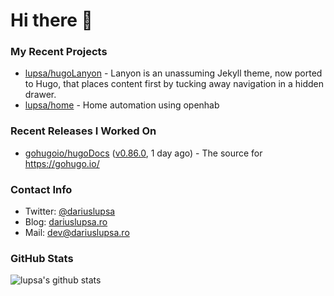 # Hi there 👋

### My Recent Projects

- [lupsa/hugoLanyon](https://github.com/lupsa/hugoLanyon) - Lanyon is an unassuming Jekyll theme, now ported to Hugo, that places content first by tucking away navigation in a hidden drawer.
- [lupsa/home](https://github.com/lupsa/home) - Home automation using openhab

### Recent Releases I Worked On

- [gohugoio/hugoDocs](https://github.com/gohugoio/hugoDocs) ([v0.86.0](https://github.com/gohugoio/hugoDocs/releases/tag/v0.86.0), 1 day ago) - The source for https://gohugo.io/

### Contact Info
* Twitter: [@dariuslupsa](https://twitter.com/dariuslupsa)
* Blog: [dariuslupsa.ro](https://dariuslupsa.ro)
* Mail: dev@dariuslupsa.ro

### GitHub Stats
![lupsa's github stats](https://github-readme-stats.vercel.app/api?username=lupsa&count_private=true&hide_title=true)